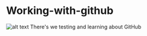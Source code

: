 # Working-with-github
![alt text](https://sun143-1.userapi.com/impg/zZuYkupyEkcqO5gGp99qPIPpHhDDbFqvaMQqfw/YofTgaB9Vdk.jpg?size=605x807&quality=95&sign=3a1f1de02e4e1d593189fc1f2d576b5e&c_uniq_tag=DmeE56pFuVPAb5HykPsu2QJFDkGTeungKVj9GVYG9A4&type=album)
There's we testing and learning about GitHub
